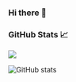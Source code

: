 ### Hi there 👋

<!--
**MyFakeHub/MyFakeHub** is a ✨ _special_ ✨ repository because its `README.md` (this file) appears on your GitHub profile.

Here are some ideas to get you started:

- 🔭 I’m currently working on ...
- 🌱 I’m currently learning ...
- 👯 I’m looking to collaborate on ...
- 🤔 I’m looking for help with ...
- 💬 Ask me about ...
- 📫 How to reach me: ...
- 😄 Pronouns: ...
- ⚡ Fun fact: ...
-->


### GitHub Stats 📈
<img align="center" src="https://github-readme-stats.vercel.app/api/top-langs/?username=MyFakeHub&theme=dracula" />

![GitHub stats](https://github-readme-stats.vercel.app/api?username=MyFakeHub&show_icons=true&theme=dracula)
